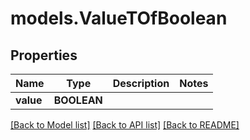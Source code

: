 # models.ValueTOfBoolean
## Properties
Name | Type | Description | Notes
------------ | ------------- | ------------- | -------------
**value** | **BOOLEAN** |  | 



[[Back to Model list]](README.md#documentation-for-models) [[Back to API list]](README.md#documentation-for-api-endpoints) [[Back to README]](README.md)


